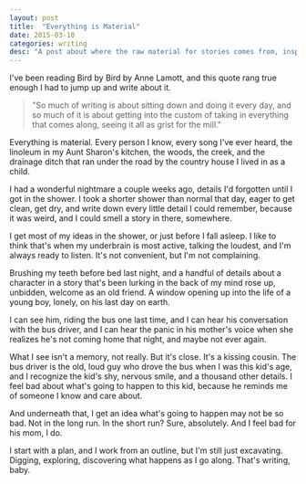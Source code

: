```yaml
---
layout: post
title:  "Everything is Material"
date: 2015-03-10
categories: writing
desc: "A post about where the raw material for stories comes from, inspired by reading Bird by Bird by Anne Lamott."
---
```


I've been reading Bird by Bird by Anne Lamott, and this quote rang true enough I had to jump up and write about it.

<blockquote>"So much of writing is about sitting down and doing it every day, and so much of it is about getting into the custom of taking in everything that comes along, seeing it all as grist for the mill."</blockquote>

Everything is material. Every person I know, every song I've ever heard, the linoleum in my Aunt Sharon's kitchen, the woods, the creek, and the drainage ditch that ran under the road by the country house I lived in as a child.

I had a wonderful nightmare a couple weeks ago, details I'd forgotten until I got in the shower. I took a shorter shower than normal that day, eager to get clean, get dry, and write down every little detail I could remember, because it was weird, and I could smell a story in there, somewhere.

I get most of my ideas in the shower, or just before I fall asleep. I like to think that's when my underbrain is most active, talking the loudest, and I'm always ready to listen. It's not convenient, but I'm not complaining.

Brushing my teeth before bed last night, and a handful of details about a character in a story that's been lurking in the back of my mind rose up, unbidden, welcome as an old friend. A window opening up into the life of a young boy, lonely, on his last day on earth.

I can see him, riding the bus one last time, and I can hear his conversation with the bus driver, and I can hear the panic in his mother's voice when she realizes he's not coming home that night, and maybe not ever again.

What I see isn't a memory, not really. But it's close. It's a kissing cousin. The bus driver is the old, loud guy who drove the bus when I was this kid's age, and I recognize the kid's shy, nervous smile, and a thousand other details. I feel bad about what's going to happen to this kid, because he reminds me of someone I know and care about.

And underneath that, I get an idea what's going to happen may not be so bad. Not in the long run. In the short run? Sure, absolutely. And I feel bad for his mom, I do.

I start with a plan, and I work from an outline, but I'm still just excavating. Digging, exploring, discovering what happens as I go along. That's writing, baby.
